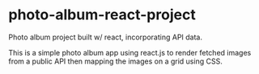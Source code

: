 # photo-album-react-project
Photo album project built w/ react, incorporating API data.

This is a simple photo album app using react.js to render fetched images from a public API then mapping the images on a grid using CSS. 
